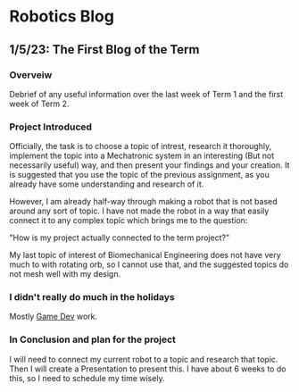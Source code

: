 # Robotics Blog 

## 1/5/23: The First Blog of the Term

### Overveiw

Debrief of any useful information over the last week of Term 1 and the first week of Term 2. 

### Project Introduced

Officially, the task is to choose a topic of intrest, research it thoroughly, implement the topic into a Mechatronic system in an interesting (But not necessarily useful) way, and then present your findings and your creation. It is suggested that you use the topic of the previous assignment, as you already have some understanding and research of it. 

However, I am already half-way through making a robot that is not based around any sort of topic. I have not made the robot in a way that easily connect it to any complex topic which brings me to the question:

"How is my project actually connected to the term project?"

My last topic of interest of Biomechanical Engineering does not have very much to with rotating orb, so I cannot use that, and the suggested topics do not mesh well with my design.

### I didn't really do much in the holidays

Mostly [Game Dev](https://ham-ish.github.io/Y12-Game-Dev-Blog/) work.

### In Conclusion and plan for the project

I will need to connect my current robot to a topic and research that topic. Then I will create a Presentation to present this. I have about 6 weeks to do this, so I need to schedule my time wisely.

